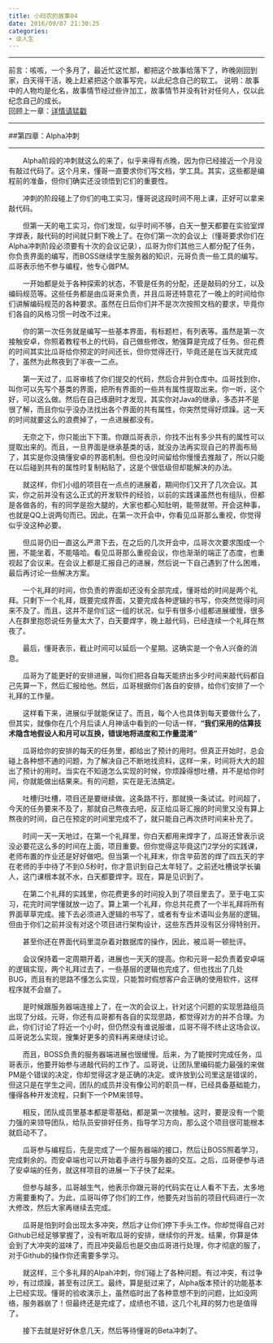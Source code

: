 ```yaml
---
title: 小码农的故事04
date: 2016/09/07 21:30:25
categories:
- 谈人生
---
```


***

前言：咳咳，一个多月了，最近忙这忙那，都把这个故事给落下了，昨晚刚回到家，白天得干活，晚上赶紧把这个故事写完，以此纪念自己的软工。
说明：故事中的人物均是化名，故事情节经过些许加工，故事情节并没有针对任何人，仅以此纪念自己的成长。  
回顾上一章：[详情请猛戳](http://www.jianshu.com/p/484754ba3356)

***  

##第四章：Alpha冲刺

***

　　Alpha阶段的冲刺就这么的来了，似乎来得有点晚，因为你已经接近一个月没有敲过代码了。这个月来，懂哥一直要求你们写文档，学工具。其实，这些都是编程前的准备，但你们确实还没领悟到它们的重要性。

　　冲刺的阶段碰上了你们的电工实习，懂哥说这段时间不用上课，正好可以拿来敲代码。

　　但第一天的电工实习，你们发现，似乎时间不够，白天一整天都要在实验室焊字焊表，敲代码的时间就只剩下晚上了。在你们第一次的会议上（懂哥要求你们在Alpha冲刺阶段必须要有十次的会议记录），瓜哥为你们其他三人都分配了任务，你负责界面的编写，而BOSS继续学生服务器的知识，元哥负责一些工具的编写。瓜哥表示他不参与编程，他专心做PM。

　　一开始都是处于各种探索的状态，不管是任务的分配，还是敲码的分工，以及编码规范等。这些任务都是由瓜哥来负责，并且瓜哥还特意花了一晚上的时间给你们讲解编码规范的各种要求。虽然在日后你们并不是次次按照文档的要求，毕竟你们各自的风格习惯一时改不过来。

　　你的第一次任务就是编写一些基本界面，有标题栏，有列表等。虽然是第一次接触安卓，你照着教程书上的代码，自己做些修改，勉强算是完成了任务。但花费的时间其实比瓜哥给你预定的时间还长，但你觉得还行，毕竟还是在当天就完成了，虽然为此熬夜到了半夜一二点。

　　第一天过了，瓜哥审核了你们提交的代码，然后合并到仓库中。瓜哥找到你，叫你可以先写个基类的界面，把所有界面的一些共有属性提取出来。你一听，这个好，可以这么做。然后在自己琢磨时才发现，其实你对Java的继承，多态并不是很了解，而且你似乎没办法找出各个界面的共有属性，你突然觉得好烦躁。这一天的时间就要这么的浪费掉了，一点进展都没有。

　　无奈之下，你只能出下下策。你跟瓜哥表示，你找不出有多少共有的属性可以提取出来的。而且，一旦界面是继承基类的话，就没办法再实现自己的界面布局了，其实是你没搞懂安卓的界面机制。但也没时间留给你慢慢去推敲了，所以只能在以后碰到共有的属性时复制粘贴了，这是个很低级但却能解决的办法。

　　就这样，你们小组的项目在一点点的进展着，期间你们又开了几次会议。其实，你之前并没有这么正式的开发软件的经验，以前的实践课虽然也有组队，但都是各做各的，有的同学是抱大腿的，大家也都心知肚明，能带就带。开会这种事，也就是QQ上说两句而已。因此，在第一次开会中，你看见瓜哥那么重视，你觉得似乎没这种必要。

　　但瓜哥仍旧一直这么严肃下去，在之后的几次开会中，瓜哥次次要求围成一个圈，不能坐着，不能嘻哈。看见瓜哥那么重视会议，你也渐渐的端正了态度，也重视起了会议来。在会议上都是汇报自己的进展，然后说一下自己遇到了什么困难，最后再讨论一些解决方案。

　　一个礼拜的时间，你负责的界面却还没有全部完成，懂哥给的时间是两个礼拜。只剩下一个礼拜，既要完成界面，又要完成各种逻辑的书写，你突然觉得时间来不及了。而且，这并不是你们这一组的状况，似乎有很多小组都进展缓慢，很多人在群里抱怨说任务量太大了，白天要焊字，晚上敲代码，已经连续一个礼拜在熬夜了。

　　最后，懂哥表示，截止时间可以延后一个星期。这确实是一个令人兴奋的消息。

　　瓜哥为了能更好的安排进展，叫你们把各自每天能挤出多少时间来敲代码都自己先算一下，然后汇报给他。然后，瓜哥根据你们各自的安排，给你们安排了一个礼拜的工作量。

　　这样看下来，进展似乎就能保证了。而且，每个人也具体到每天要做什么了，但其实，就像你在几个月后读人月神话中看到的一句话一样，**“我们采用的估算技术隐含地假设人和月可以互换，错误地将进度和工作量混淆”**

　　瓜哥给你的安排的每天的任务里，都给出了预计的用时。但真正开始时，总会碰上各种想不通的问题，为了解决自己不断地找资料，这样一来，时间将大大的超出了预计的用时。当实在不知道怎么实现的时候，你烦躁得想吐槽，并不是给你时间，你就能做出结果来。有的问题，实在是无法搞定。

　　吐槽归吐槽，项目还是要继续做。这条路不行，那就换一条试试。时间超了，今天的任务要来不及了，那就自己熬夜去吧，反正给瓜哥汇报的时间里又没有算上熬夜的时间，自己在预定的时间里完成不了，就只能自己再次挤时间来补充了。

　　时间一天一天地过，在第一个礼拜里，你白天都用来焊字了，瓜哥还曾表示说没必要花这么多的时间在上面，项目重要。但你觉得这毕竟这门2学分的实践课，老师布置的作业还是好好做吧。但当第一个礼拜末，你含辛茹苦的焊了四五天的字在老师的手中待了不到0.5秒时，你才意识到自己太年轻了。之前还吐槽说学长骗人，这门课根本就不水，白天都要焊字。现在，算是见识到了。

　　在第二个礼拜的实践里，你花费更多的时间投入到了项目里去了。至于电工实习，花完时间学懂就放一边了。算上第一个礼拜，你总共花费了一个半礼拜将所有界面草草完成。接下去必须进入逻辑的书写了，或者有专业术语叫业务层的逻辑。但由于你们之前并没有对这个项目进行架构设计，这些东西并没有区分得特别开。

　　甚至你还在界面代码里混杂着对数据库的操作，因此，被瓜哥一顿批评。

　　会议保持着一定周期开着，进展也一天天的提高。你和元哥一起负责着安卓端的逻辑实现，两个礼拜过去了，一些基层的逻辑也完成了，但也找出了几处BUG，而且有的思路不懂怎么实现，只能暂时假想客户会正确的使用软件，这样程序就不会崩了。

　　是时候跟服务器端连接上了，在一次的会议上，针对这个问题的实现思路组员出现了分歧。元哥，你还有瓜哥都有各自的实现思路，都觉得对方的并不合理。为此，你们讨论了将近一个小时，但仍然没有谁说服谁，瓜哥不得不终止这场会议。瓜哥说怎么实现，搜集好更多的资料再来继续讨论。

　　而且，BOSS负责的服务器端进展也很缓慢。后来，为了能按时完成任务，瓜哥表示，他要开始参与进敲代码的工作了。瓜哥说，让团队里编码能力最强的来做PM是个错误的决定，你却觉得这才是正确的决定。或许放到公司里这是错误的，但这只是在学生之间，团队的成员并没有像公司的职员一样，已经具备基础能力，懂得各种开发流程，只剩下一个PM来领导。

　　相反，团队成员里基本都是零基础，都是第一次接触。这时，要是没有一个能力强的来领导团队，给队员安排好任务，指导学习方向，那么这个项目很可能根本就启动不了。

　　瓜哥参与编程后，先是完成了一个服务器端的接口，然后让BOSS照着学习，完成剩余的。而安卓端也可以开始着手进行与服务器的交互。之后，瓜哥便参与进了安卓端的任务，就这样项目的进展一下子快了起来。

　　但参与越多，瓜哥越生气，他表示你跟元哥的代码实在让人看不下去，太多地方需要重构了。为此，瓜哥叫停了你们的工作，他要先对当前的项目代码进行一次大修改，然后大家再继续去完成。

　　瓜哥是怕到时会出现太多冲突，然后才让你们停下手头工作。你却觉得自己对Github已经足够掌握了，没有听取瓜哥的安排，继续你的开发。结果，你算是体会到了大冲突的滋味了，而且冲突最后也是交由瓜哥进行处理，你才彻底的服了，对于Github的操作你还需要多学习。

　　就这样，三个多礼拜的Alpah冲刺，你们碰上了各种问题。有过冲突，有过争吵，有过烦躁，甚至有过厌工。最终，算是挺过来了，Alpha版本预计的功能基本上已经实现。懂哥的验收演示上，虽然临时出了各种意想不到的问题，比如没网络，服务器崩了！但最终还是完成了，成绩也不错，这几个礼拜的努力也是值得了。

　　接下去就是好好休息几天，然后等待懂哥的Beta冲刺了。
　　
